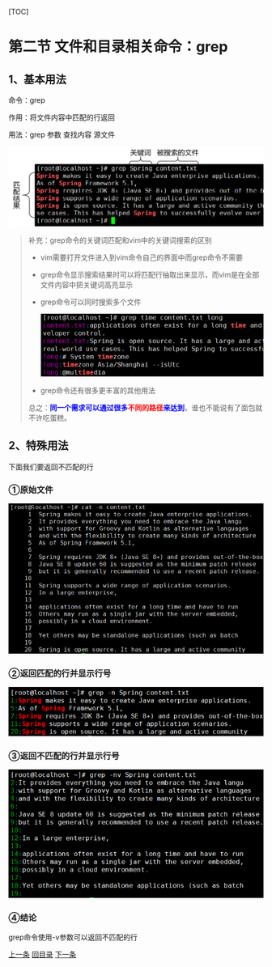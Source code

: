 [TOC]

# 第二节 文件和目录相关命令：grep



## 1、基本用法

命令：grep

作用：将文件内容中匹配的行返回

用法：grep 参数 查找内容 源文件

![images](images/img047.png)

> 补充：grep命令的关键词匹配和vim中的关键词搜索的区别
>
> - vim需要打开文件进入到vim命令自己的界面中而grep命令不需要
>
> - grep命令显示搜索结果时可以将匹配行抽取出来显示，而vim是在全部文件内容中把关键词高亮显示
>
> - grep命令可以同时搜索多个文件
>
>   ![images](images/img048.png)
>
> - grep命令还有很多更丰富的其他用法
>
> 总之：<span style="color:blue;font-weight:bold;">同一个需求可以通过很多<span style="color:red;">不同的路径</span>来达到</span>，谁也不能说有了面包就不许吃蛋糕。



## 2、特殊用法

下面我们要返回不匹配的行



### ①原始文件

![images](images/img049.png)



### ②返回匹配的行并显示行号

![images](images/img050.png)



### ③返回不匹配的行并显示行号

![images](images/img051.png)



### ④结论

grep命令使用-v参数可以返回不匹配的行

[上一条](verse02-15-locate.html) [回目录](verse02-00-index.html) [下一条](verse02-17-pipe.html)